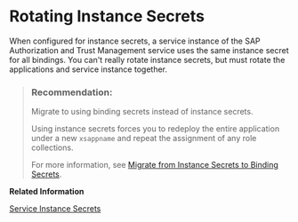 <!-- loio8bfbbf5fb2094f8fafc9295ce6ea37a1 -->

# Rotating Instance Secrets

When configured for instance secrets, a service instance of the SAP Authorization and Trust Management service uses the same instance secret for all bindings. You can't really rotate instance secrets, but must rotate the applications and service instance together.

> ### Recommendation:  
> Migrate to using binding secrets instead of instance secrets.
> 
> Using instance secrets forces you to redeploy the entire application under a new `xsappname` and repeat the assignment of any role collections.
> 
> For more information, see [Migrate from Instance Secrets to Binding Secrets](Migrate_from_Instance_Secrets_to_Binding_Secrets_dcee867.md).

**Related Information**  


[Service Instance Secrets](Service_Instance_Secrets_5578ec4.md "When an application consumes a service instance of the SAP Authorization and Trust Management service (XSUAA), the application identifies itself to the service instance with a client ID and client secret. The client ID and client secret are the credentials with which an application authenticates itself to the service instance.")

